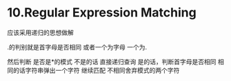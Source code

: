# 10.Regular Expression Matching
 应该采用递归的思想做解 
 
 .的判别就是首字母是否相同 或者一个为字母 一个为.
 
 然后判断 是否是*的模式
 不是的话 直接递归查询
 是的话，判断首字母是否相同 相同的话字符串弹出一个字符 继续匹配
 不相同舍弃模式的两个字符
 